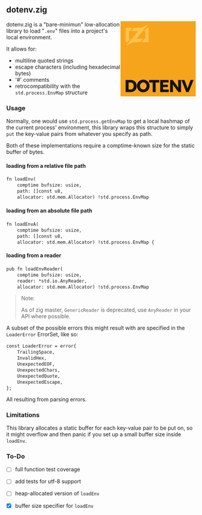 ## dotenv.zig

<img src="./media/logo.svg" alt="dotenv.zig's logo" align="right" width="200" />

dotenv.zig is a "bare-minimun" low-allocation library to load "`.env`" files
into a project's  local environment.

It allows for:

- multiline quoted strings
- escape characters (including hexadecimal bytes)
- '#' comments
- retrocompatibility with the `std.process.EnvMap` structure

### Usage

Normally, one would use `std.process.getEnvMap` to get a local hashmap of the
current process' environment, this library wraps this structure to simply `put`
the key-value pairs from whatever you specify as path.

Both of these implementations require a comptime-known size for the static
buffer of bytes.

#### loading from a relative file path

```zig
fn loadEnv(
    comptime bufsize: usize,
    path: []const u8,
    allocator: std.mem.Allocator) !std.process.EnvMap
```

#### loading from an absolute file path

```zig
fn loadEnvA(
    comptime bufsize: usize,
    path: []const u8,
    allocator: std.mem.Allocator) !std.process.EnvMap {
```

#### loading from a reader

```zig
pub fn loadEnvReader(
    comptime bufsize: usize,
    reader: *std.io.AnyReader,
    allocator: std.mem.Allocator) !std.process.EnvMap
```

> Note:
>
> As of zig master, `GenericReader` is deprecated, use `AnyReader` in your API
> where possible.

A subset of the possible errors this might result with are specified in the
`LoaderError` ErrorSet, like so:

```zig
const LoaderError = error{
    TrailingSpace,
    InvalidHex,
    UnexpectedEOF,
    UnexpectedChars,
    UnexpectedQuote,
    UnexpectedEscape,
};
```

All resulting from parsing errors.

### Limitations

This library allocates a static buffer for each key-value pair to be put on, so it might overflow and then panic if you set up a small buffer size inside `loadEnv`.

### To-Do

- [ ] full function test coverage
- [ ] add tests for utf-8 support
- [ ] heap-allocated version of `loadEnv`
- [X] buffer size specifier for `loadEnv`

